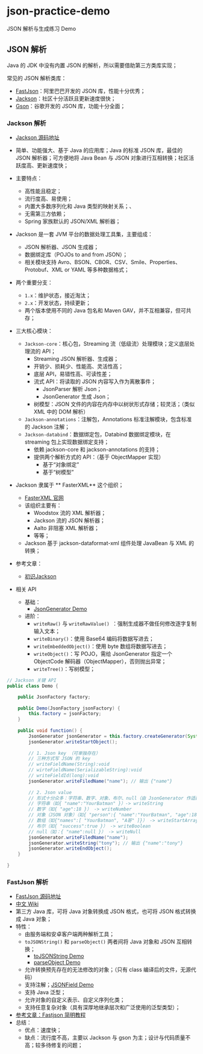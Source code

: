 # json-practice-demo
JSON 解析与生成练习 Demo

## JSON 解析
Java 的 JDK 中没有内置 JSON 的解析，所以需要借助第三方类库实现；

常见的 JSON 解析类库：
+ [FastJson](https://github.com/alibaba/fastjson)：阿里巴巴开发的 JSON 库，性能十分优秀；
+ [Jackson](https://github.com/FasterXML/jackson)：社区十分活跃且更新速度很快；
+ [Gson](https://github.com/google/gson)：谷歌开发的 JSON 库，功能十分全面；

### Jackson 解析

+ [Jackson 源码地址](https://github.com/FasterXML/jackson)
+ 简单、功能强大、基于 Java 的应用库；Java 的标准 JSON 库，最佳的 JSON 解析器；可方便地将 Java Bean 与 JSON 对象进行互相转换；社区活跃度高、更新速度快；
+ 主要特点：
  + 高性能且稳定； 
  + 流行度高、易使用；
  + 内置大多数序列化和 Java 类型的映射关系；、
  + 无需第三方依赖； 
  + Spring 家族默认的 JSON/XML 解析器；
+ Jackson 是一套 JVM 平台的数据处理工具集，主要组成：
  + JSON 解析器、JSON 生成器；
  + 数据绑定库（POJOs to and from JSON）；
  + 相关模块支持 Avro、BSON、CBOR、CSV、Smile、Properties、Protobuf、XML or YAML 等多种数据格式；
+ 两个重要分支：
  + ```1.x```：维护状态，接近淘汰；
  + ```2.x```：开发状态，持续更新；
  + 两个版本使用不同的 Java 包名和 Maven GAV，并不互相兼容，但可共存；
+ 三大核心模块：
  + ```Jackson-core```：核心包，Streaming 流（低级流）处理模块；定义底层处理流的 API；
    + Streaming JSON 解析器、生成器；
    + 开销少、损耗少、性能高、灵活性高；
    + 底层 API，易错性高、可读性差；
    + 流式 API：将读取的 JSON 内容写入作为离散事件；
        + JsonParser 解析 Json；  
        + JsonGenerator 生成 Json；
    + 树模型：JSON 文件的内容在内存中以树状形式存储；较灵活；（类似 XML 中的 DOM 解析）
  + ```Jackson-annotations```：注解包，Annotations 标准注解模块，包含标准的 Jackson 注解；
  + ```Jackson-databind```：数据绑定包，Databind 数据绑定模块，在 streaming 包上实现数据绑定支持；
    + 依赖 jackson-core 和 jackson-annotations 的支持；
    + 提供两个解析方式的 API：（基于 ObjectMapper 实现）
      + 基于“对象绑定”
      + 基于“树模型”
+ Jackson 隶属于 ** FasterXML** 这个组织；
  + [FasterXML 官网](http://fasterxml.com/)
  + 该组织主要有：
    + Woodstox 流的 XML 解析器；
    + Jackson 流的 JSON 解析器；
    + Aalto 非阻塞 XML 解析器；
    + 等等；
  + Jackson 基于 jackson-dataformat-xml 组件处理 JavaBean 与 XML 的转换；
+ 参考文章：
  + [初识Jackson](https://www.yourbatman.cn/tags/Jackson)

+ 相关 API
  + 基础：
    + [JsonGenerator Demo](./jackson/src/main/java/org/example/jackson/JsonGeneratorDemo.java)
  + 进阶：
    + ```writeRaw()``` 与 ```writeRawValue() ```：强制生成器不做任何修改逐字复制输入文本；
    + ```writeBinary()```：使用 Base64 编码将数据写进去；
    + ```writeEmbeddedObject()```：使用 byte 数组将数据写进去；
    + ```writeObject()```：写 POJO，需给 JsonGenerator 指定一个 ObjectCode 解码器（ObjectMapper），否则抛出异常；
    + ```writeTree()```：写树模型；
```java
// Jackson 关键 API
public class Demo {

    public JsonFactory factory;
    
    public Demo(JsonFactory jsonFactory) {
        this.factory = jsonFactory;
    } 
    
    public void function() {
        JsonGenerator jsonGenerator = this.factory.createGenerator(System.out, JsonEncoding.UTF8);
        jsonGenerator.writeStartObject();
        
        // 1. Json key （可单独存在）
        // 三种方式写 JSON 的 key
        // writeFieldName(String):void
        // wirteFieldName(SerializableString):void
        // writeFieldId(long):void
        jsonGenerator.writeFiledName("name"); // 输出 {"name"} 
        
        // 2. Json value 
        // 形式十分众多：字符串、数字、对象、布尔、null（由 JsonGenerator 作适配）
        // 字符串（如{ "name":"YourBatman" }）-> writeString
        // 数字（如{ "age":18 }） -> writeNumber
        // 对象（JSON 对象）（如{ "person":{ "name":"YourBatman", "age":18}}） -> writeStartObject
        // 数组（如{"names":[ "YourBatman", "A哥" ]}） -> writeStartArray
        // 布尔（如{ "success":true }） -> writeBoolean
        // null（如：{ "name":null }） -> writeNull
        jsonGenerator.writeFiledName("name");
        jsonGenerator.writeString("tony"); // 输出 {"name":"tony"} 
        jsonGenerator.writeEndObject();
    } 
    
}
```

### FastJson 解析

+ [FastJson 源码地址](https://github.com/alibaba/fastjson)
+ [中文 Wiki](https://github.com/alibaba/fastjson/wiki/Quick-Start-CN)
+ 第三方 Java 库，可将 Java 对象转换成 JSON 格式，也可将 JSON 格式转换成 Java 对象；
+ 特性：
    + 由服务端和安卓客户端两种解析工具；
    + ```toJSONString()``` 和 ```parseObject()``` 两者间将 Java 对象和 JSON 互相转换；
        + [toJSONString Demo](./fastjson/src/main/java/org/example/fastjson/simpledemo/JSONBuilder.java)
        + [parseObject Demo](./fastjson/src/main/java/org/example/fastjson/simpledemo/JSONParse.java)
    + 允许转换预先存在的无法修改的对象；（只有 class 编译后的文件，无源代码）
    + 支持注解；[JSONField Demo](./fastjson/src/main/java/org/example/fastjson/annotation/Account.java)
    + 支持 Java 泛型；
    + 允许对象的自定义表示、自定义序列化类；
    + 支持任意复杂对象（具有深厚地继承层次和广泛使用的泛型类型）；
+ [参考文章：Fastjson 简明教程](https://www.runoob.com/w3cnote/fastjson-intro.html)
+ 总结：
    + 优点：速度快；
    + 缺点：流行度不高，主要以 Jackson 与 gson 为主；设计与代码质量不高；较多待修复的问题；